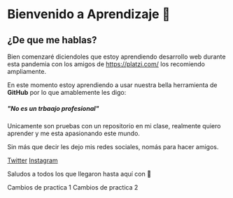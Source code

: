 # Bienvenido a Aprendizaje 💚

## ¿De que me hablas?
Bien comenzaré diciendoles que estoy aprendiendo desarrollo web durante esta pandemia con los amigos de https://platzi.com/ los recomiendo ampliamente.

En este momento estoy aprendiendo a usar nuestra bella herramienta de **GitHub** por lo que amablemente les digo:

##### "No es un trbaajo profesional"

Unicamente son pruebas con un repositorio en mi clase, realmente quiero aprender y me esta apasionando este mundo.

Sin más que decir les dejo mis redes sociales, nomás para hacer amigos.

[Twitter](http://https://twitter.com/MixtecoSan "Twitter")
[Instagram](http://https://www.instagram.com/mixteco_san/ "Instagram")

Saludos a todos los que llegaron hasta aquí con 💙

Cambios de practica 1
Cambios de practica 2
